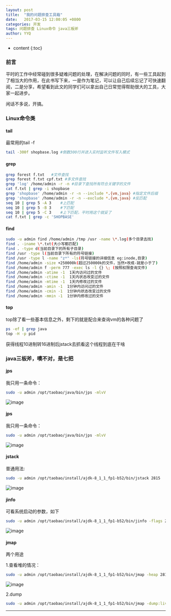```yaml
---
layout: post
title:  "我的问题排查工具箱"
date:   2017-03-15 12:00:05 +0800
categories: 开发
tags: 问题排查 Linux命令 java三板斧
author: YYQ
---
```


* content
{:toc} 

### 前言
平时的工作中经常碰到很多疑难问题的处理，在解决问题的同时，有一些工具起到了相当大的作用，在此书写下来，一是作为笔记，可以让自己后续忘记了可快速翻阅，二是分享，希望看到此文的同学们可以拿出自己日常觉得帮助很大的工具，大家一起进步。

闲话不多说，开搞。

### Linux命令类
#### tail
最常用的tail -f


``` bash
tail -300f shopbase.log #倒数300行并进入实时监听文件写入模式
```
#### grep
``` bash
grep forest f.txt   #文件查找
grep forest f.txt cpf.txt #多文件查找
grep 'log' /home/admin -r -n #目录下查找所有符合关键字的文件
cat f.txt | grep -i shopbase    
grep 'shopbase' /home/admin -r -n --include *.{vm,java} #指定文件后缀
grep 'shopbase' /home/admin -r -n --exclude *.{vm,java} #反匹配
seq 10 | grep 5 -A 3    #上匹配
seq 10 | grep 5 -B 3    #下匹配
seq 10 | grep 5 -C 3    #上下匹配，平时用这个就妥了
cat f.txt | grep -c 'SHOPBASE'
```

#### find
``` bash
sudo -u admin find /home/admin /tmp /usr -name \*.log(多个目录去找)
find . -iname \*.txt(大小写都匹配)
find . -type d(当前目录下的所有子目录)
find /usr -type l(当前目录下所有的符号链接)
find /usr -type l -name "z*" -ls(符号链接的详细信息 eg:inode,目录)
find /home/admin -size +250000k(超过250000k的文件，当然+改成-就是小于了)
find /home/admin f -perm 777 -exec ls -l {} \; (按照权限查询文件)
find /home/admin -atime -1  1天内访问过的文件
find /home/admin -ctime -1  1天内状态改变过的文件 
find /home/admin -mtime -1  1天内修改过的文件
find /home/admin -amin -1  1分钟内访问过的文件
find /home/admin -cmin -1  1分钟内状态改变过的文件   
find /home/admin -mmin -1  1分钟内修改过的文件
```
#### top
top除了看一些基本信息之外，剩下的就是配合来查询vm的各种问题了
``` bash
ps -ef | grep java
top -H -p pid
```
获得线程10进制转16进制后jstack去抓看这个线程到底在干啥

### java三板斧，噢不对，是七把
#### jps
我只用一条命令：
``` bash
sudo -u admin /opt/taobao/java/bin/jps -mlvV
```
![image](http://ata2-img.cn-hangzhou.img-pub.aliyun-inc.com/7b156cb53250bf5f91811900c2575a91.png) 

#### jps
我只用一条命令：
``` bash
sudo -u admin /opt/taobao/java/bin/jps -mlvV
```
![image](http://ata2-img.cn-hangzhou.img-pub.aliyun-inc.com/7b156cb53250bf5f91811900c2575a91.png) 


#### jstack
普通用法:
``` bash
sudo -u admin /opt/taobao/install/ajdk-8_1_1_fp1-b52/bin/jstack 2815
```
![image](http://ata2-img.cn-hangzhou.img-pub.aliyun-inc.com/bc501bf424b3d2884e6ec118d14554a3.png) 

#### jinfo
可看系统启动的参数，如下
``` bash
sudo -u admin /opt/taobao/install/ajdk-8_1_1_fp1-b52/bin/jinfo -flags 2815
```
![image](http://ata2-img.cn-hangzhou.img-pub.aliyun-inc.com/bc879145e2994e9a09327407ed88382c.png) 

#### jmap
两个用途

1.查看堆的情况：
``` bash
sudo -u admin /opt/taobao/install/ajdk-8_1_1_fp1-b52/bin/jmap -heap 2815
```
![image](http://ata2-img.cn-hangzhou.img-pub.aliyun-inc.com/00d9eaef08cdb51263d202d26795036b.png) 

2.dump
``` bash
sudo -u admin /opt/taobao/install/ajdk-8_1_1_fp1-b52/bin/jmap -dump:live,format=b,file=/tmp/heap2.bin 2815
```

---
